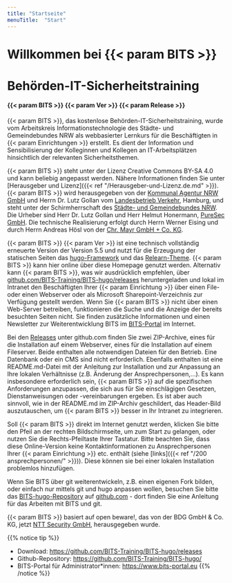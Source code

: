 ```yaml
---
title: "Startseite"
menuTitle:  "Start"
---
```


# Willkommen bei {{< param BITS >}}

# Behörden-IT-Sicherheitstraining

#### {{< param BITS >}} {{< param Ver >}}  {{< param Release >}}

{{< param BITS >}}, das kostenlose Behörden-IT-Sicherheitstraining, wurde vom Arbeitskreis Informationstechnologie des Städte- und Gemeindebundes NRW als webbasierter Lernkurs für die Beschäftigten in {{< param Einrichtungen >}} erstellt. Es dient der Information und Sensibilisierung der Kolleginnen und Kollegen an IT-Arbeitsplätzen hinsichtlich der relevanten Sicherheitsthemen.

{{< param BITS >}} steht unter der Lizenz Creative Commons BY-SA 4.0 und kann beliebig angepasst werden. Nähere Informationen finden Sie unter [Herausgeber und Lizenz]({{< ref  "/Herausgeber-und-Lizenz.de.md" >}}). {{< param BITS >}} wird herausgegeben von der [Kommunal Agentur NRW GmbH](https://www.kommunalagenturnrw.de) und Herrn Dr. Lutz Gollan vom [Landesbetrieb Verkehr](https://www.hamburg.de/lbv), Hamburg, und steht unter der Schirmherrschaft des [Städte- und Gemeindebundes NRW](https://www.kommunen.nrw). Die Urheber sind Herr Dr. Lutz Gollan und Herr Helmut Honermann, [PureSec GmbH](https://puresec.de). Die technische Realisierung erfolgt durch Herrn Werner Eising und durch Herrn Andreas Hösl von der [Chr. Mayr GmbH + Co. KG](https://www.mayr.com/de).

{{< param BITS >}} {{< param Ver >}} ist eine technisch vollständig erneuerte Version der Version 5.5 und nutzt für die Erzeugung der statischen Seiten das [hugo-Framework](https://gohugo.io) und das [Relearn-Theme](https://themes.gohugo.io/hugo-theme-relearn/). {{< param BITS >}} kann hier online über diese Homepage genutzt werden. Alternativ kann {{< param BITS >}}, was wir ausdrücklich empfehlen, über [github.com/BITS-Training/BITS-hugo/releases](https://github.com/BITS-Training/BITS-hugo/releases) heruntergeladen und lokal im Intranet den Beschäftigten Ihrer {{< param Einrichtung >}} über einen File- oder einen Webserver oder als Microsoft Sharepoint-Verzeichnis zur Verfügung gestellt werden. Wenn Sie {{< param BITS >}} nicht über einen Web-Server betreiben, funktionieren die Suche und die Anzeige der bereits besuchten Seiten nicht. Sie finden zusätzliche Informationen und einen Newsletter zur Weiterentwicklung BITS im [BITS-Portal](https://www.bits-portal.eu) im Internet.

Bei den [Releases](https://github.com/BITS-Training/BITS-hugo/releases) unter github.com finden Sie zwei ZIP-Archive, eines für die Installation auf einem Webserver, eines für die Installation auf einem Fileserver. Beide enthalten alle notwendigen Dateien für den Betrieb. Eine Datenbank oder ein CMS sind nicht erforderlich. Ebenfalls enthalten ist eine README.md-Datei mit der Anleitung zur Installation und zur Anpassung an Ihre lokalen Verhältnisse (z.B. Änderung der Ansprechpersonen,...). Es kann insbesondere erforderlich sein, {{< param BITS >}} auf die spezifischen Anforderungen anzupassen, die sich aus für Sie einschlägigen Gesetzen, Dienstanweisungen oder -vereinbarungen ergeben. Es ist aber auch sinnvoll, wie in der README.md im ZIP-Archiv geschildert, das Header-Bild auszutauschen, um {{< param BITS >}} besser in Ihr Intranet zu integrieren.

Soll {{< param BITS >}} direkt im Internet genutzt werden, klicken Sie bitte den Pfeil an der rechten Bildschirmseite, um zum Start zu gelangen, oder nutzen Sie die Rechts-Pfeiltaste Ihrer Tastatur. Bitte beachten Sie, dass diese Online-Version keine Kontaktinformationen zu Ansprechpersonen Ihrer {{< param Einrichtung >}} etc. enthält (siehe [links]({{< ref "/200 ansprechpersonen/" >}})). Diese können sie bei einer lokalen Installation problemlos hinzufügen.

Wenn Sie BITS über git weiterentwickeln, z.B. einen eigenen Fork bilden, oder einfach nur mittels git und hugo anpassen wollen, besuchen Sie bitte das [BITS-hugo-Repository](https://github.com/BITS-Training/BITS-hugo) auf [github.com](https://github.com) - dort finden Sie eine Anleitung für das Arbeiten mit BITS und git.

{{< param BITS >}} basiert auf open beware!, das von der BDG GmbH & Co. KG, jetzt [NTT Security GmbH](https://hello.global.ntt/de-de/), herausgegeben wurde.

{{% notice tip %}}
- Download: https://github.com/BITS-Training/BITS-hugo/releases
- Github-Repository: https://github.com/BITS-Training/BITS-hugo/
- BITS-Portal für Administrator*innen: https://www.bits-portal.eu
{{% /notice %}}

